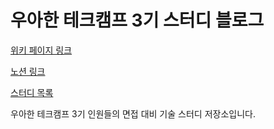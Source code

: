 # 우아한 테크캠프 3기 스터디 블로그

[위키 페이지 링크](https://github.com/woowa-techcamp-2020/practice-interview/wiki)

[노션 링크](https://www.notion.so/fda5d4aa3b334c20ac155c7c0736b056)

[스터디 목록](https://docs.google.com/spreadsheets/d/1kLRKDLHAX5mu0XwxgdAmSbp7NCmbwEqGpPxZWya4gyY/edit#gid=0)

우아한 테크캠프 3기 인원들의 면접 대비 기술 스터디 저장소입니다.

